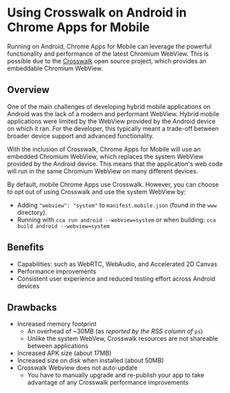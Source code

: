 # Using Crosswalk on Android in Chrome Apps for Mobile

Running on Android, Chrome Apps for Mobile can leverage the powerful functionality and performance of the latest Chromium WebView.  This is possible due to the [Crosswalk](http://crosswalk-project.org/) open source project, which provides an embeddable Chromium WebView.

## Overview
One of the main challenges of developing hybrid mobile applications on Android was the lack of a modern and performant WebView.  Hybrid mobile applications were limited by the WebView provided by the Android device on which it ran.  For the developer, this typically meant a trade-off between broader device support and advanced functionality.

With the inclusion of Crosswalk, Chrome Apps for Mobile will use an embedded Chromium WebView, which replaces the system WebView provided by the Android device.  This means that the application's web code will run in the same Chromium WebView on many different devices.

By default, mobile Chrome Apps use Crosswalk.  However, you can choose to opt out of using Crosswalk and use the system WebView by:
  - Adding `"webview": "system"` to `manifest.mobile.json` (found in the `www` directory).
  - Running with `cca run android --webview=system` or when building: `cca build android --webview=system`

## Benefits
- Capabilities: such as WebRTC, WebAudio, and Accelerated 2D Canvas
- Performance improvements
- Consistent user experience and reduced testing effort across Android devices

## Drawbacks
- Increased memory footprint
  - An overhead of ~30MB (as _reported by the RSS column of_ `ps`)
  - Unlike the system WebVew, Crosswalk resources are not shareable between applications
- Increased APK size (about 17MB)
- Increased size on disk when installed (about 50MB)
- Crosswalk Webview does not auto-update
  - You have to manually upgrade and re-publish your app to take advantage of any Crosswalk performance improvements

